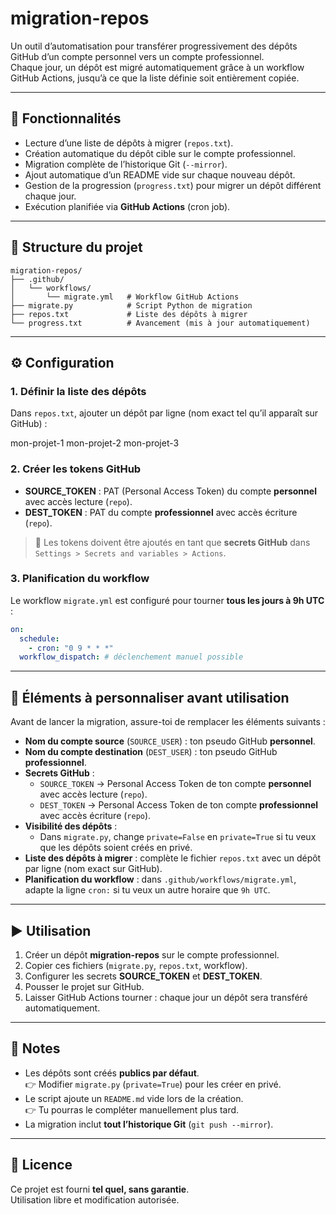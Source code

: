 # migration-repos

Un outil d’automatisation pour transférer progressivement des dépôts GitHub d’un compte personnel vers un compte professionnel.  
Chaque jour, un dépôt est migré automatiquement grâce à un workflow GitHub Actions, jusqu’à ce que la liste définie soit entièrement copiée.

---

## 🚀 Fonctionnalités
- Lecture d’une liste de dépôts à migrer (`repos.txt`).
- Création automatique du dépôt cible sur le compte professionnel.
- Migration complète de l’historique Git (`--mirror`).
- Ajout automatique d’un README vide sur chaque nouveau dépôt.
- Gestion de la progression (`progress.txt`) pour migrer un dépôt différent chaque jour.
- Exécution planifiée via **GitHub Actions** (cron job).

---

## 📂 Structure du projet

```text
migration-repos/
├── .github/
│   └── workflows/
│       └── migrate.yml   # Workflow GitHub Actions
├── migrate.py            # Script Python de migration
├── repos.txt             # Liste des dépôts à migrer
└── progress.txt          # Avancement (mis à jour automatiquement)
```


---

## ⚙️ Configuration

### 1. Définir la liste des dépôts
Dans `repos.txt`, ajouter un dépôt par ligne (nom exact tel qu’il apparaît sur GitHub) :

mon-projet-1
mon-projet-2
mon-projet-3


### 2. Créer les tokens GitHub
- **SOURCE_TOKEN** : PAT (Personal Access Token) du compte **personnel** avec accès lecture (`repo`).
- **DEST_TOKEN** : PAT du compte **professionnel** avec accès écriture (`repo`).

> 📌 Les tokens doivent être ajoutés en tant que **secrets GitHub** dans  
> `Settings > Secrets and variables > Actions`.

### 3. Planification du workflow
Le workflow `migrate.yml` est configuré pour tourner **tous les jours à 9h UTC** :

```yaml
on:
  schedule:
    - cron: "0 9 * * *"
  workflow_dispatch: # déclenchement manuel possible
```

---
## 🔧 Éléments à personnaliser avant utilisation

Avant de lancer la migration, assure-toi de remplacer les éléments suivants :

- **Nom du compte source** (`SOURCE_USER`) : ton pseudo GitHub **personnel**.  
- **Nom du compte destination** (`DEST_USER`) : ton pseudo GitHub **professionnel**.  
- **Secrets GitHub** :  
  - `SOURCE_TOKEN` → Personal Access Token de ton compte **personnel** avec accès lecture (`repo`).  
  - `DEST_TOKEN` → Personal Access Token de ton compte **professionnel** avec accès écriture (`repo`).  
- **Visibilité des dépôts** :  
  - Dans `migrate.py`, change `private=False` en `private=True` si tu veux que les dépôts soient créés en privé.  
- **Liste des dépôts à migrer** : complète le fichier `repos.txt` avec un dépôt par ligne (nom exact sur GitHub).  
- **Planification du workflow** : dans `.github/workflows/migrate.yml`, adapte la ligne `cron:` si tu veux un autre horaire que `9h UTC`.

---


## ▶️ Utilisation

1. Créer un dépôt **migration-repos** sur le compte professionnel.  
2. Copier ces fichiers (`migrate.py`, `repos.txt`, workflow).  
3. Configurer les secrets **SOURCE_TOKEN** et **DEST_TOKEN**.  
4. Pousser le projet sur GitHub.  
5. Laisser GitHub Actions tourner : chaque jour un dépôt sera transféré automatiquement.  

---

## 📝 Notes

- Les dépôts sont créés **publics par défaut**.  
  👉 Modifier `migrate.py` (`private=True`) pour les créer en privé.  
- Le script ajoute un `README.md` vide lors de la création.  
  👉 Tu pourras le compléter manuellement plus tard.  
- La migration inclut **tout l’historique Git** (`git push --mirror`).  

---

## 📜 Licence

Ce projet est fourni **tel quel, sans garantie**.  
Utilisation libre et modification autorisée.

